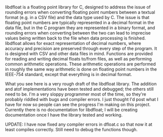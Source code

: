 libdfloat is a floating point library for C, designed to address the
issue of rounding errors when converting floating point numbers between
a textual format (e.g. in a CSV file) and the data type used by C. The
issue is that floating point numbers are typically represented in a
decimal format in the data file, but in the C program they are represented
in a binary format, and rounding errors when converting between the
two can lead to imprecise values being written back to the file when
data processing is finished. libdfloat allows for exact representation of
decimal numbers, where accuracy and precision are preserved through every
step of the program. It is designed with CSV and other data files
in mind.  Functions are provided for reading and writing decimal floats
to/from files, as well as performing common arithmetic operations. These
arithmetic operations are performed in roughly the same way arithmetic
is done on floating point numbers in the IEEE-754 standard, except that
everything is in decimal format.

What you see here is a very rough draft of the libdfloat library. The
addition and atof implementations have been tested and debugged; the
others still need to be. I'm a very sloppy programmer most of the time,
so they're probably riddled with bugs and compiler errors. I just thought
I'd post what I have for now so people can see the progress I'm making
on this project. Currently there is no documentation for libdfloat; I will
be creating documentation once I have the library tested and working.

UPDATE: I have now fixed any compiler errors in dfloat.c so that now it at
least compiles correctly. Still need to debug the functions though.
